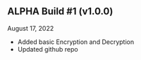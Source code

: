 ## ALPHA Build #1 (v1.0.0)

August 17, 2022

* Added basic Encryption and Decryption
* Updated github repo
